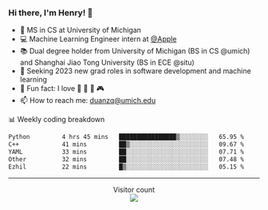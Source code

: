 ### Hi there, I'm Henry! 👋

- 🔭 MS in CS at University of Michigan
- 💻 Machine Learning Engineer intern at [@Apple](https://github.com/apple)
- 📚 Dual degree holder from University of Michigan (BS in CS @umich) and Shanghai Jiao Tong University (BS in ECE @situ)
- 🤖 Seeking 2023 new grad roles in software development and machine learning
- 🍁 Fun fact: I love 📸 🏓 🍜 🎮
- 📫 How to reach me: [duanzq@umich.edu](mailto:duanzq@umich.edu)

📊 Weekly coding breakdown
<!--START_SECTION:waka-->

```txt
Python         4 hrs 45 mins   ████████████████▒░░░░░░░░   65.95 %
C++            41 mins         ██▒░░░░░░░░░░░░░░░░░░░░░░   09.67 %
YAML           33 mins         ██░░░░░░░░░░░░░░░░░░░░░░░   07.71 %
Other          32 mins         ██░░░░░░░░░░░░░░░░░░░░░░░   07.48 %
Ezhil          22 mins         █▒░░░░░░░░░░░░░░░░░░░░░░░   05.15 %
```

<!--END_SECTION:waka-->

***
<p align="center"> 
  Visitor count<br>
  <img src="https://profile-counter.glitch.me/zlzq-duanzq/count.svg" />
</p>

<!-- ![Henry Duan's GitHub stats](https://github-readme-stats.vercel.app/api?username=zlzq-duanzq&show_icons=true)

![trophy](https://github-profile-trophy.vercel.app/?username=zlzq-duanzq&column=7)

[![Top Langs](https://github-readme-stats.vercel.app/api/top-langs/?username=zlzq-duanzq&layout=compact)](https://github.com/zlzq-duanzq/github-readme-stats) -->
